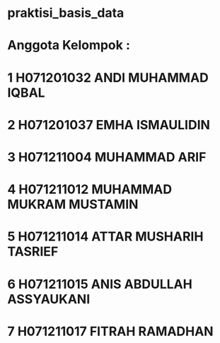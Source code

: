 # praktisi_basis_data

# Anggota Kelompok :
# 1 H071201032 ANDI MUHAMMAD IQBAL
# 2 H071201037 EMHA ISMAULIDIN
# 3 H071211004 MUHAMMAD ARIF
# 4 H071211012 MUHAMMAD MUKRAM MUSTAMIN
# 5 H071211014 ATTAR MUSHARIH TASRIEF
# 6 H071211015 ANIS ABDULLAH ASSYAUKANI
# 7 H071211017 FITRAH RAMADHAN
